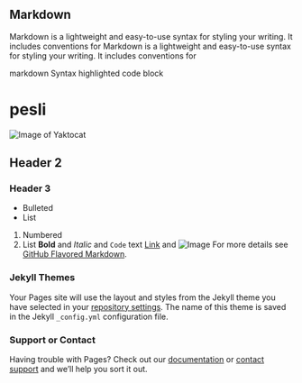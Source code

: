 ## Markdown

Markdown is a lightweight and easy-to-use syntax for styling your writing. It includes conventions for
Markdown is a lightweight and easy-to-use syntax for styling your writing. It includes conventions for 

markdown
Syntax highlighted code block

# pesli
![Image of Yaktocat](https://octodex.github.com/images/yaktocat.png)
## Header 2
### Header 3

- Bulleted
- List
1. Numbered
2. List
**Bold** and _Italic_ and `Code` text
[Link](url) and ![Image](src)
For more details see [GitHub Flavored Markdown](https://guides.github.com/features/mastering-markdown/).
### Jekyll Themes
Your Pages site will use the layout and styles from the Jekyll theme you have selected in your [repository settings](https://github.com/Fazerninux/test/settings). The name of this theme is saved in the Jekyll `_config.yml` configuration file.
### Support or Contact
Having trouble with Pages? Check out our [documentation](https://help.github.com/categories/github-pages-basics/) or [contact support](https://github.com/contact) and we’ll help you sort it out.
